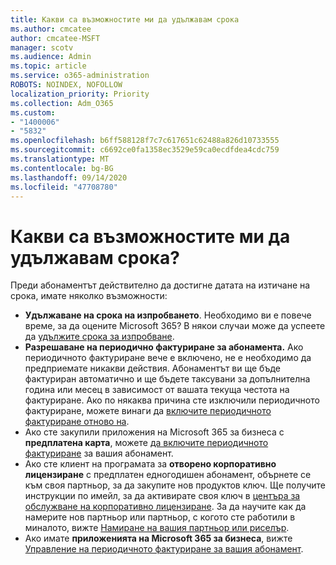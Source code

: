 ```yaml
---
title: Какви са възможностите ми да удължавам срока
ms.author: cmcatee
author: cmcatee-MSFT
manager: scotv
ms.audience: Admin
ms.topic: article
ms.service: o365-administration
ROBOTS: NOINDEX, NOFOLLOW
localization_priority: Priority
ms.collection: Adm_O365
ms.custom:
- "1400006"
- "5832"
ms.openlocfilehash: b6ff588128f7c7c617651c62488a826d10733555
ms.sourcegitcommit: c6692ce0fa1358ec3529e59ca0ecdfdea4cdc759
ms.translationtype: MT
ms.contentlocale: bg-BG
ms.lasthandoff: 09/14/2020
ms.locfileid: "47708780"
---
```

# <a name="what-are-my-options-to-extend"></a>Какви са възможностите ми да удължавам срока?

Преди абонаментът действително да достигне датата на изтичане на срока, имате няколко възможности:

- **Удължаване на срока на изпробването**.  Необходимо ви е повече време, за да оцените Microsoft 365? В някои случаи може да успеете да [удължите срока за изпробване](https://docs.microsoft.com/microsoft-365/commerce/extend-your-trial).  
- **Разрешаване на периодично фактуриране за абонамента.** Ако периодичното фактуриране вече е включено, не е необходимо да предприемате никакви действия. Абонаментът ви ще бъде фактуриран автоматично и ще бъдете таксувани за допълнителна година или месец в зависимост от вашата текуща честота на фактуриране. Ако по някаква причина сте изключили периодичното фактуриране, можете винаги да [включите периодичното фактуриране отново на](https://docs.microsoft.com/microsoft-365/commerce/subscriptions/renew-your-subscription).
- Ако сте закупили приложения на Microsoft 365 за бизнеса с **предплатена карта**, можете [да включите периодичното фактуриране](https://docs.microsoft.com/microsoft-365/commerce/subscriptions/renew-your-subscription) за вашия абонамент.
- Ако сте клиент на програмата за **отворено корпоративно лицензиране** с предплатен едногодишен абонамент, обърнете се към своя партньор, за да закупите нов продуктов ключ. Ще получите инструкции по имейл, за да активирате своя ключ в [центъра за обслужване на корпоративно лицензиране](https://go.microsoft.com/fwlink/p/?LinkID=282016). За да научите как да намерите нов партньор или партньор, с когото сте работили в миналото, вижте [Намиране на вашия партньор или риселър](https://docs.microsoft.com/microsoft-365/admin/manage/find-your-partner-or-reseller).
- Ако имате **приложенията на Microsoft 365 за бизнеса**, вижте [Управление на периодичното фактуриране за вашия абонамент](https://docs.microsoft.com/microsoft-365/commerce/subscriptions/renew-your-subscription).
